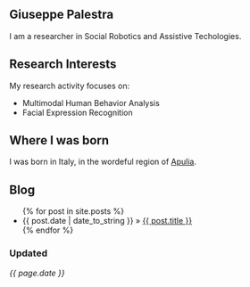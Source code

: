 ## Giuseppe Palestra
I am a researcher in Social Robotics and Assistive Techologies.

## Research Interests
My research activity focuses on: 
- Multimodal Human Behavior Analysis
- Facial Expression Recognition

## Where I was born
I was born in Italy, in the wordeful region of [Apulia](https://en.wikipedia.org/wiki/Apulia).

## Blog
<ul class="posts">
  {% for post in site.posts %}
    <li><span>{{ post.date | date_to_string }}</span> &raquo; <a href="{{ BASE_PATH }}{{ post.url }}">{{ post.title }}</a></li>
  {% endfor %}
</ul>

### Updated
<em>{{ page.date }}</em>
